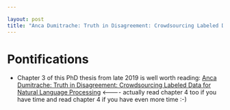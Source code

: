 ```yaml
---

layout: post
title: "Anca Dumitrache: Truth in Disagreement: Crowdsourcing Labeled Data for Natural Language Processing"
---
```


# Pontifications

* Chapter 3 of this PhD thesis from late 2019 is well worth reading:  [Anca Dumitrache: Truth in Disagreement: Crowdsourcing Labeled Data for Natural Language Processing](http://ancad.ro/phd.pdf) <---- actually read chapter 4 too if you have time and read chapter 4 if you have even more time :-)




